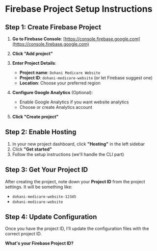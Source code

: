 # Firebase Project Setup Instructions

## Step 1: Create Firebase Project

1. **Go to Firebase Console**: [https://console.firebase.google.com](https://console.firebase.google.com)

2. **Click "Add project"**

3. **Enter Project Details**:
   - **Project name**: `Dohani Medicare Website`
   - **Project ID**: `dohani-medicare-website` (or let Firebase suggest one)
   - **Location**: Choose your preferred region

4. **Configure Google Analytics** (Optional):
   - Enable Google Analytics if you want website analytics
   - Choose or create Analytics account

5. **Click "Create project"**

## Step 2: Enable Hosting

1. In your new project dashboard, click **"Hosting"** in the left sidebar
2. Click **"Get started"**
3. Follow the setup instructions (we'll handle the CLI part)

## Step 3: Get Your Project ID

After creating the project, note down your **Project ID** from the project settings. It will be something like:
- `dohani-medicare-website-12345`
- `dohani-medicare-website`

## Step 4: Update Configuration

Once you have the project ID, I'll update the configuration files with the correct project ID.

**What's your Firebase Project ID?**